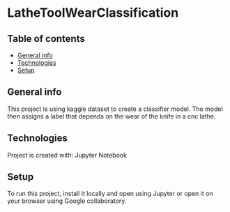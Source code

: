 # LatheToolWearClassification

## Table of contents
* [General info](#general-info)
* [Technologies](#technologies)
* [Setup](#setup)

## General info
This project is using kaggle dataset to create a classifier model. The model then assigns a label that depends on the wear of the knife in a cnc lathe. 
	
## Technologies
Project is created with:
Jupyter Notebook

## Setup
To run this project, install it locally and open using Jupyter or open it on your browser using Google collaboratory.
